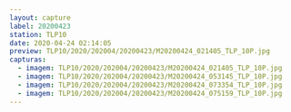 ```yaml
---
layout: capture
label: 20200423
station: TLP10
date: 2020-04-24 02:14:05
preview: TLP10/2020/202004/20200423/M20200424_021405_TLP_10P.jpg
capturas:
  - imagem: TLP10/2020/202004/20200423/M20200424_021405_TLP_10P.jpg
  - imagem: TLP10/2020/202004/20200423/M20200424_053145_TLP_10P.jpg
  - imagem: TLP10/2020/202004/20200423/M20200424_073354_TLP_10P.jpg
  - imagem: TLP10/2020/202004/20200423/M20200424_075159_TLP_10P.jpg
---
```

